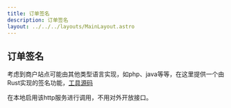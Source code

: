 ```yaml
---
title: 订单签名
description: 订单签名
layout: ../../../layouts/MainLayout.astro
---
```

## 订单签名

考虑到商户站点可能由其他类型语言实现，如php、java等等，在这里提供一个由Rust实现的签名功能，[工具源码](https://github.com/nulls-network/sign-order-service)

在本地启用该http服务进行调用，不用对外开放接口。



